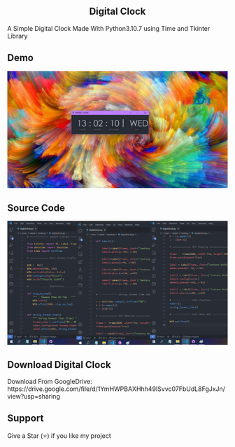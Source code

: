 <h2 align="center">Digital Clock</h2>
A Simple Digital Clock Made With Python3.10.7 using Time and Tkinter Library

<h2>Demo</h2>
<img alt="Image Preview!! -- Screenshot 2022-10-19 130223.png" src="./Files/Screenshot 2022-10-19 130223.png">


<h2>Source Code</h2>

<img alt="Image Preview!! -- Screenshot 2022-10-19 130224.png" src="./Files/Screenshot 2022-10-19 130224.png">

<h2>Download Digital Clock</h2>
Download From GoogleDrive:
https://drive.google.com/file/d/1YmHWPBAXHhh49ISvvc07FbUdL8FgJxJn/view?usp=sharing


<h2>Support</h2>

Give a Star (⭐) if you like my project
